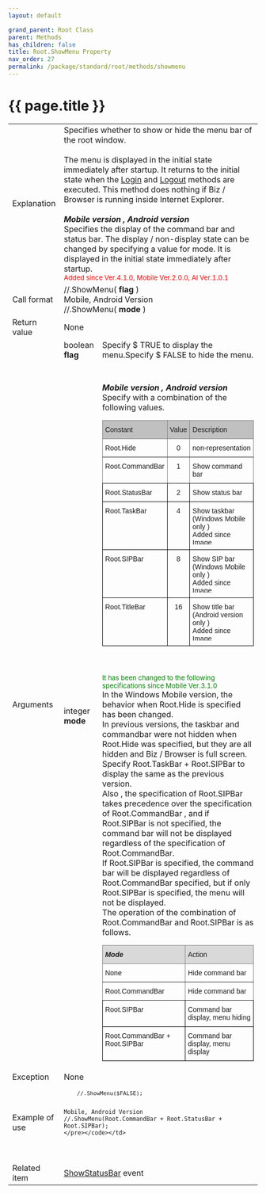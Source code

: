 ```yaml
---
layout: default

grand_parent: Root Class
parent: Methods
has_children: false
title: Root.ShowMenu Property
nav_order: 27
permalink: /package/standard/root/methods/showmenu
---
```

# {{ page.title }}

<table>
  <tr>
    <td>Explanation</td>
    <td colspan="2">Specifies whether to show or hide the menu bar of the root window.<br><br>The menu is displayed in the initial state immediately after startup. It returns to the initial state when the <a href="/package/standard/root/methods/login">Login</a> and <a href="/package/standard/root/methods/logout">Logout</a> methods are executed. This method does nothing if Biz / Browser is running inside Internet Explorer.<br><br><b><i>Mobile version , Android version</i></b><br>Specifies the display of the command bar and status bar. The display / non-display state can be changed by specifying a value for mode. It is displayed in the initial state immediately after startup.<br><small><span style="color:red">Added since Ver.4.1.0, Mobile Ver.2.0.0, AI Ver.1.0.1</span></small></td>
  </tr>
  <tr>
    <td>Call format</td>
    <td colspan="2">//.ShowMenu( <b>flag</b> )<br>Mobile, Android Version<br>//.ShowMenu( <b>mode</b> )</td>
  </tr>
  <tr>
    <td>Return value</td>
    <td colspan="2">None</td>
  </tr>  
  <tr>
    <td rowspan="2">Arguments</td>
    <td>boolean <b>flag</b></td>
    <td>Specify $ TRUE to display the menu.Specify $ FALSE to hide the menu.<br></td>
  </tr>
  <tr>
    <td>integer <b>mode</b></td>
    <td><br><br><b><i>Mobile version , Android version</i></b><br>Specify with a combination of the following values.<br><style type="text/css">
.tg  {border-collapse:collapse;border-spacing:0;}
.tg td{border-color:black;border-style:solid;border-width:1px;font-family:Arial, sans-serif;font-size:14px;
  overflow:hidden;padding:10px 5px;word-break:normal;}
.tg th{border-color:black;border-style:solid;border-width:1px;font-family:Arial, sans-serif;font-size:14px;
  font-weight:normal;overflow:hidden;padding:10px 5px;word-break:normal;}
.tg .tg-34fe{background-color:#c0c0c0;border-color:inherit;text-align:center;vertical-align:top}
.tg .tg-baqh{text-align:center;vertical-align:top}
.tg .tg-c3ow{border-color:inherit;text-align:center;vertical-align:top}
.tg .tg-llyw{background-color:#c0c0c0;border-color:inherit;text-align:left;vertical-align:top}
.tg .tg-0pky{border-color:inherit;text-align:left;vertical-align:top}
.tg .tg-0lax{text-align:left;vertical-align:top}
</style>
<table class="tg">
<thead>
  <tr>
    <th class="tg-llyw">Constant</th>
    <th class="tg-34fe">Value</th>
    <th class="tg-llyw">Description</th>
  </tr>
</thead>
<tbody>
  <tr>
    <td class="tg-0pky">Root.Hide</td>
    <td class="tg-c3ow">0</td>
    <td class="tg-0pky">non-representation</td>
  </tr>
  <tr>
    <td class="tg-0pky">Root.CommandBar</td>
    <td class="tg-c3ow">1</td>
    <td class="tg-0pky">Show command bar</td>
  </tr>
  <tr>
    <td class="tg-0lax">Root.StatusBar</td>
    <td class="tg-baqh">2</td>
    <td class="tg-0lax">Show status bar</td>
  </tr>
  <tr>
    <td class="tg-0lax">Root.TaskBar</td>
    <td class="tg-baqh">4</td>
    <td class="tg-0lax">Show taskbar<br>(Windows Mobile only )<br>Added since <img src="https://biz-collections.com/support/webpages/html/onlinemanual/browser/crs/ver_images/mver-add310.gif" alt="Image" width="86" height="12"></td>
  </tr>
  <tr>
    <td class="tg-0lax">Root.SIPBar</td>
    <td class="tg-baqh">8</td>
    <td class="tg-0lax">Show SIP bar<br>(Windows Mobile only )<br>Added since <img src="https://biz-collections.com/support/webpages/html/onlinemanual/browser/crs/ver_images/mver-add310.gif" alt="Image" width="86" height="12"></td>
  </tr>
  <tr>
    <td class="tg-0lax">Root.TitleBar</td>
    <td class="tg-baqh">16</td>
    <td class="tg-0lax">Show title bar<br>(Android version only )<br>Added since <img src="https://biz-collections.com/support/webpages/html/onlinemanual/browser/crs/ver_images/aiver-add101.gif" alt="Image" width="65" height="12"></td>
  </tr>
</tbody>
</table><br><br><small><span style="color:green">It has been changed to the following specifications since Mobile Ver.3.1.0</span></small><br>In the Windows Mobile version, the behavior when Root.Hide is specified has been changed.<br>In previous versions, the taskbar and commandbar were not hidden when Root.Hide was specified, but they are all hidden and Biz / Browser is full screen.<br>Specify Root.TaskBar + Root.SIPBar to display the same as the previous version.<br>Also , the specification of Root.SIPBar takes precedence over the specification of Root.CommandBar , and if Root.SIPBar is not specified, the command bar will not be displayed regardless of the specification of Root.CommandBar.<br>If Root.SIPBar is specified, the command bar will be displayed regardless of Root.CommandBar specified, but if only Root.SIPBar is specified, the menu will not be displayed.<br>The operation of the combination of Root.CommandBar and Root.SIPBar is as follows.<br> <style type="text/css">
.tg  {border-collapse:collapse;border-spacing:0;}
.tg td{border-color:black;border-style:solid;border-width:1px;font-family:Arial, sans-serif;font-size:14px;
  overflow:hidden;padding:10px 5px;word-break:normal;}
.tg th{border-color:black;border-style:solid;border-width:1px;font-family:Arial, sans-serif;font-size:14px;
  font-weight:normal;overflow:hidden;padding:10px 5px;word-break:normal;}
.tg .tg-kg9c{background-color:#D9D9D9;border-color:inherit;text-align:left;vertical-align:top}
.tg .tg-2gq6{background-color:#D9D9D9;border-color:inherit;font-style:italic;font-weight:bold;text-align:left;vertical-align:top}
.tg .tg-0pky{border-color:inherit;text-align:left;vertical-align:top}
.tg .tg-0lax{text-align:left;vertical-align:top}
</style>
<table class="tg">
<thead>
  <tr>
    <th class="tg-2gq6">Mode</th>
    <th class="tg-kg9c">Action</th>
  </tr>
</thead>
<tbody>
  <tr>
    <td class="tg-0pky">None</td>
    <td class="tg-0pky">Hide command bar</td>
  </tr>
  <tr>
    <td class="tg-0pky">Root.CommandBar</td>
    <td class="tg-0pky">Hide command bar</td>
  </tr>
  <tr>
    <td class="tg-0lax">Root.SIPBar</td>
    <td class="tg-0lax">Command bar display, menu hiding</td>
  </tr>
  <tr>
    <td class="tg-0lax">Root.CommandBar + Root.SIPBar</td>
    <td class="tg-0lax">Command bar display, menu display</td>
  </tr>
</tbody>
</table></td>
  </tr>
  <tr>
    <td>Exception</td>
    <td colspan="2">None</td>
  </tr>
  <tr>
    <td>Example of use</td>
    <td colspan="2">
    <code><pre>
    //.ShowMenu($FALSE);
 
    Mobile, Android Version
    //.ShowMenu(Root.CommandBar + Root.StatusBar + Root.SIPBar);
    </pre></code></td>
  </tr>
  <tr>
    <td>Related item</td>
    <td colspan="2"><a href="/package/standard/root/methods/showstatusbar">ShowStatusBar</a> event</td>
  </tr>
</table>



